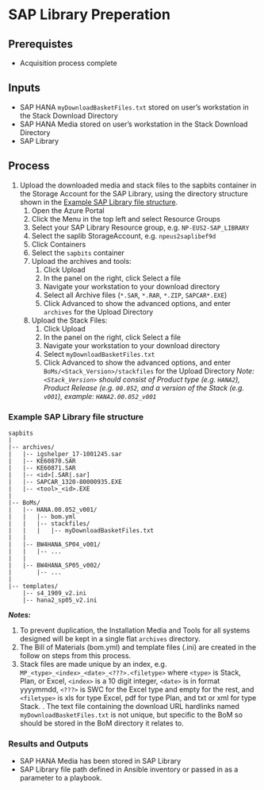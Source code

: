 # SAP Library Preperation

## Prerequistes

- Acquisition process complete

## Inputs

- SAP HANA `myDownloadBasketFiles.txt` stored on user’s workstation in the Stack Download Directory
- SAP HANA Media stored on user’s workstation in the Stack Download Directory
- SAP Library

## Process

1. Upload the downloaded media and stack files to the sapbits container in the Storage Account for the SAP Library, using the directory structure shown in the [Example SAP Library file structure](#example-sap-library-file-structure).
   1. Open the Azure Portal
   1. Click the Menu in the top left and select Resource Groups
   1. Select your SAP Library Resource group, e.g. `NP-EUS2-SAP_LIBRARY`
   1. Select the saplib StorageAccount, e.g. `npeus2saplibef9d`
   1. Click Containers
   1. Select the `sapbits` container
   1. Upload the archives and tools:
      1. Click Upload
      1. In the panel on the right, click Select a file
      1. Navigate your workstation to your download directory
      1. Select all Archive files (`*.SAR`, `*.RAR`, `*.ZIP`, `SAPCAR*.EXE`)
      1. Click Advanced to show the advanced options, and enter `archives` for the Upload Directory
   1. Upload the Stack Files:
      1. Click Upload
      1. In the panel on the right, click Select a file
      1. Navigate your workstation to your download directory
      1. Select `myDownloadBasketFiles.txt`
      1. Click Advanced to show the advanced options, and enter `BoMs/<Stack_Version>/stackfiles` for the Upload Directory
         _Note: `<Stack_Version>` should consist of Product type (e.g. `HANA2`), Product Release (e.g. `00.052`, and a version of the Stack (e.g. `v001`), example: `HANA2.00.052_v001`_

### Example SAP Library file structure

```text
sapbits
|
|-- archives/
|   |-- igshelper_17-1001245.sar
|   |-- KE60870.SAR
|   |-- KE60871.SAR
|   |-- <id>[.SAR|.sar]
|   |-- SAPCAR_1320-80000935.EXE
|   |-- <tool>_<id>.EXE
|
|-- BoMs/
|   |-- HANA.00.052_v001/
|   |   |-- bom.yml
|   |   |-- stackfiles/
|   |   |   |-- myDownloadBasketFiles.txt
|   |
|   |-- BW4HANA_SP04_v001/
|   |   |-- ...
|   |
|   |-- BW4HANA_SP05_v002/
|       |-- ...
|
|-- templates/
    |-- s4_1909_v2.ini
    |-- hana2_sp05_v2.ini
```

**_Notes:_**

1. To prevent duplication, the Installation Media and Tools for all systems designed will be kept in a single flat `archives` directory.
1. The Bill of Materials (bom.yml) and template files (.ini) are created in the follow on steps from this process.
1. Stack files are made unique by an index, e.g. `MP_<type>_<index>_<date>_<???>.<filetype>` where `<type>` is Stack, Plan, or Excel, `<index>` is a 10 digit integer, `<date>` is in format yyyymmdd, `<???>` is SWC for the Excel type and empty for the rest, and `<filetype>` is xls for type Excel, pdf for type Plan, and txt or xml for type Stack. . The text file containing the download URL hardlinks named `myDownloadBasketFiles.txt` is not unique, but specific to the BoM so should be stored in the BoM directory it relates to.

### Results and Outputs

- SAP HANA Media has been stored in SAP Library
- SAP Library file path defined in Ansible inventory or passed in as a parameter to a playbook.
